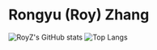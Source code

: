 # Rongyu (Roy) Zhang

![RoyZ's GitHub stats](https://github-readme-stats.vercel.app/api?username=RoyZry98&show_icons=true&theme=ambient_gradient)     ![Top Langs](https://github-readme-stats.vercel.app/api/top-langs/?username=RoyZry98&layout=compact)
